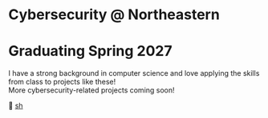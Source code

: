 <!-- <img width="281" alt="狗" src="狗.png"> -->

# Cybersecurity @ Northeastern 
# Graduating Spring 2027
I have a strong background in computer science and love applying the skills from class to projects like these! <br>
More cybersecurity-related projects coming soon! <br>

👀 <a href="https://chnnick.github.io/nickshell/">sh</a>



